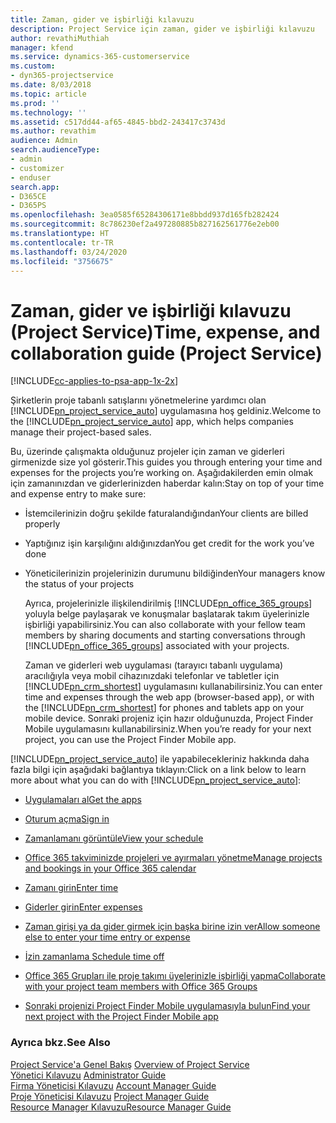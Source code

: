 ```yaml
---
title: Zaman, gider ve işbirliği kılavuzu
description: Project Service için zaman, gider ve işbirliği kılavuzu
author: revathiMuthiah
manager: kfend
ms.service: dynamics-365-customerservice
ms.custom:
- dyn365-projectservice
ms.date: 8/03/2018
ms.topic: article
ms.prod: ''
ms.technology: ''
ms.assetid: c517dd44-af65-4845-bbd2-243417c3743d
ms.author: revathim
audience: Admin
search.audienceType:
- admin
- customizer
- enduser
search.app:
- D365CE
- D365PS
ms.openlocfilehash: 3ea0585f65284306171e8bbdd937d165fb282424
ms.sourcegitcommit: 8c786230ef2a497280885b827162561776e2eb00
ms.translationtype: HT
ms.contentlocale: tr-TR
ms.lasthandoff: 03/24/2020
ms.locfileid: "3756675"
---
```

# <a name="time-expense-and-collaboration-guide-project-service"></a><span data-ttu-id="8b958-103">Zaman, gider ve işbirliği kılavuzu (Project Service)</span><span class="sxs-lookup"><span data-stu-id="8b958-103">Time, expense, and collaboration guide (Project Service)</span></span>

[!INCLUDE[cc-applies-to-psa-app-1x-2x](../includes/cc-applies-to-psa-app-1x-2x.md)]

<span data-ttu-id="8b958-104">Şirketlerin proje tabanlı satışlarını yönetmelerine yardımcı olan [!INCLUDE[pn_project_service_auto](../includes/pn-project-service-auto.md)] uygulamasına hoş geldiniz.</span><span class="sxs-lookup"><span data-stu-id="8b958-104">Welcome to the [!INCLUDE[pn_project_service_auto](../includes/pn-project-service-auto.md)] app, which helps companies manage their project-based sales.</span></span> 
  
 <span data-ttu-id="8b958-105">Bu, üzerinde çalışmakta olduğunuz projeler için zaman ve giderleri girmenizde size yol gösterir.</span><span class="sxs-lookup"><span data-stu-id="8b958-105">This guides you through entering your time and expenses for the projects you’re working on.</span></span> <span data-ttu-id="8b958-106">Aşağıdakilerden emin olmak için zamanınızdan ve giderlerinizden haberdar kalın:</span><span class="sxs-lookup"><span data-stu-id="8b958-106">Stay on top of your time and expense entry to make sure:</span></span>  
  
- <span data-ttu-id="8b958-107">İstemcilerinizin doğru şekilde faturalandığından</span><span class="sxs-lookup"><span data-stu-id="8b958-107">Your clients are billed properly</span></span>  
  
- <span data-ttu-id="8b958-108">Yaptığınız işin karşılığını aldığınızdan</span><span class="sxs-lookup"><span data-stu-id="8b958-108">You get credit for the work you’ve done</span></span>  
  
- <span data-ttu-id="8b958-109">Yöneticilerinizin projelerinizin durumunu bildiğinden</span><span class="sxs-lookup"><span data-stu-id="8b958-109">Your managers know the status of your projects</span></span>  
  
  <span data-ttu-id="8b958-110">Ayrıca, projelerinizle ilişkilendirilmiş [!INCLUDE[pn_office_365_groups](../includes/pn-office-365-groups.md)] yoluyla belge paylaşarak ve konuşmalar başlatarak takım üyelerinizle işbirliği yapabilirsiniz.</span><span class="sxs-lookup"><span data-stu-id="8b958-110">You can also collaborate with your fellow team members by sharing documents and starting conversations through [!INCLUDE[pn_office_365_groups](../includes/pn-office-365-groups.md)] associated with your projects.</span></span>  
  
  <span data-ttu-id="8b958-111">Zaman ve giderleri web uygulaması (tarayıcı tabanlı uygulama) aracılığıyla veya mobil cihazınızdaki telefonlar ve tabletler için [!INCLUDE[pn_crm_shortest](../includes/pn-crm-shortest.md)] uygulamasını kullanabilirsiniz.</span><span class="sxs-lookup"><span data-stu-id="8b958-111">You can enter time and expenses through the web app (browser-based app), or with the [!INCLUDE[pn_crm_shortest](../includes/pn-crm-shortest.md)] for phones and tablets app on your mobile device.</span></span> <span data-ttu-id="8b958-112">Sonraki projeniz için hazır olduğunuzda, Project Finder Mobile uygulamasını kullanabilirsiniz.</span><span class="sxs-lookup"><span data-stu-id="8b958-112">When you’re ready for your next project, you can use the Project Finder Mobile app.</span></span>  
  
<span data-ttu-id="8b958-113">[!INCLUDE[pn_project_service_auto](../includes/pn-project-service-auto.md)] ile yapabilecekleriniz hakkında daha fazla bilgi için aşağıdaki bağlantıya tıklayın:</span><span class="sxs-lookup"><span data-stu-id="8b958-113">Click on a link below to learn more about what you can do with [!INCLUDE[pn_project_service_auto](../includes/pn-project-service-auto.md)]:</span></span>  
  
-   [<span data-ttu-id="8b958-114">Uygulamaları al</span><span class="sxs-lookup"><span data-stu-id="8b958-114">Get the apps</span></span>](../project-service/get-apps.md)  
  
-   [<span data-ttu-id="8b958-115">Oturum açma</span><span class="sxs-lookup"><span data-stu-id="8b958-115">Sign in</span></span>](../project-service/sign-in.md)  
  
-   [<span data-ttu-id="8b958-116">Zamanlamanı görüntüle</span><span class="sxs-lookup"><span data-stu-id="8b958-116">View your schedule</span></span>](../project-service/view-schedule.md)  
  
-   [<span data-ttu-id="8b958-117">Office 365 takviminizde projeleri ve ayırmaları yönetme</span><span class="sxs-lookup"><span data-stu-id="8b958-117">Manage projects and bookings in your Office 365 calendar</span></span>](../project-service/manage-project-bookings-office-365-calendar.md)  
  
-   [<span data-ttu-id="8b958-118">Zamanı girin</span><span class="sxs-lookup"><span data-stu-id="8b958-118">Enter time</span></span>](../project-service/enter-time.md)  
  
-   [<span data-ttu-id="8b958-119">Giderler girin</span><span class="sxs-lookup"><span data-stu-id="8b958-119">Enter expenses</span></span>](../project-service/enter-expenses.md)  
  
-   [<span data-ttu-id="8b958-120">Zaman girişi ya da gider girmek için başka birine izin ver</span><span class="sxs-lookup"><span data-stu-id="8b958-120">Allow someone else to enter your time entry or expense</span></span>](../project-service/allow-someone-else-enter-time-entry-expense.md)  
  
-   [<span data-ttu-id="8b958-121">İzin zamanlama </span><span class="sxs-lookup"><span data-stu-id="8b958-121">Schedule time off</span></span>](../project-service/schedule-time-off.md)  
  
-   [<span data-ttu-id="8b958-122">Office 365 Grupları ile proje takımı üyelerinizle işbirliği yapma</span><span class="sxs-lookup"><span data-stu-id="8b958-122">Collaborate with your project team members with Office 365 Groups</span></span>](../project-service/collaborate-project-team-members-office-365-groups.md)  
  
-   [<span data-ttu-id="8b958-123">Sonraki projenizi Project Finder Mobile uygulamasıyla bulun</span><span class="sxs-lookup"><span data-stu-id="8b958-123">Find your next project with the Project Finder Mobile app</span></span>](../project-service/find-next-project-finder-mobile-app.md)  
  
### <a name="see-also"></a><span data-ttu-id="8b958-124">Ayrıca bkz.</span><span class="sxs-lookup"><span data-stu-id="8b958-124">See Also</span></span>  
 <span data-ttu-id="8b958-125">[Project Service'a Genel Bakış](../project-service/overview.md) </span><span class="sxs-lookup"><span data-stu-id="8b958-125">[Overview of Project Service](../project-service/overview.md) </span></span>  
 <span data-ttu-id="8b958-126">[Yönetici Kılavuzu](../project-service/admin-guide.md) </span><span class="sxs-lookup"><span data-stu-id="8b958-126">[Administrator Guide](../project-service/admin-guide.md) </span></span>  
 <span data-ttu-id="8b958-127">[Firma Yöneticisi Kılavuzu](../project-service/account-manager-guide.md) </span><span class="sxs-lookup"><span data-stu-id="8b958-127">[Account Manager Guide](../project-service/account-manager-guide.md) </span></span>  
 <span data-ttu-id="8b958-128">[Proje Yöneticisi Kılavuzu](../project-service/project-manager-guide.md) </span><span class="sxs-lookup"><span data-stu-id="8b958-128">[Project Manager Guide](../project-service/project-manager-guide.md) </span></span>  
 [<span data-ttu-id="8b958-129">Resource Manager Kılavuzu</span><span class="sxs-lookup"><span data-stu-id="8b958-129">Resource Manager Guide</span></span>](../project-service/resource-manager-guide.md)   
